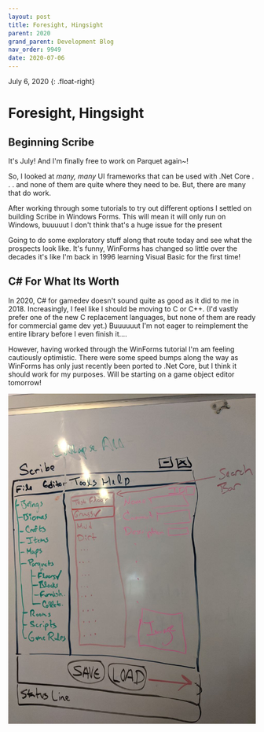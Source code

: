 ```yaml
---
layout: post
title: Foresight, Hingsight
parent: 2020
grand_parent: Development Blog
nav_order: 9949
date: 2020-07-06
---
```

July 6, 2020
{: .float-right}

# Foresight, Hingsight

## Beginning Scribe

It's July!  And I'm finally free to work on Parquet again~!

So, I looked at *many, many* UI frameworks that can be used with .Net Core . . . and none of them are quite where they need to be.
But, there are many that do work.

After working through some tutorials to try out different options I settled on building Scribe in Windows Forms.
This will mean it will only run on Windows, buuuuut I don't think that's a huge issue for the present

Going to do some exploratory stuff along that route today and see what the prospects look like.
It's funny, WinForms has changed so little over the decades it's like I'm back in 1996 learning Visual Basic for the first time!

## C# For What Its Worth

In 2020, C# for gamedev doesn't sound quite as good as it did to me in 2018.
Increasingly, I feel like I should be moving to C or C++.
(I'd vastly prefer one of the new C replacement languages, but none of them are ready for commercial game dev yet.)
Buuuuuut I'm not eager to reimplement the entire library before I even finish it....

However, having worked through the WinForms tutorial I'm am feeling cautiously optimistic.
There were some speed bumps along the way as WinForms has only just recently been ported to .Net Core,
but I think it should work for my purposes.
Will be starting on a game object editor tomorrow!

![An initial sketch of the UI for Scribe.](image-2020-07-06.jpg)
